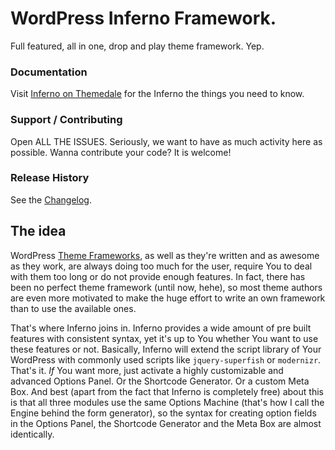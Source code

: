 # WordPress Inferno Framework.

Full featured, all in one, drop and play theme framework. Yep.

### Documentation

Visit [Inferno on Themedale][inferno_manual] for the Inferno  the things you need to know.

### Support / Contributing

Open ALL THE ISSUES. Seriously, we want to have as much activity here as possible.
Wanna contribute your code? It is welcome!

### Release History

See the [Changelog][inferno_changelog].

## The idea

WordPress [Theme Frameworks](http://codex.wordpress.org/Theme_Frameworks), as well as they're written and as awesome as they work, are always doing too much for the user, require You to deal with them too long or do not provide enough features. In fact, there has been no perfect theme framework (until now, hehe), so most theme authors are even more motivated to make the huge effort to write an own framework than to use the available ones.

That's where Inferno joins in. Inferno provides a wide amount of pre built features with consistent syntax, yet it's up to You whether You want to use these features or not. Basically, Inferno will extend the script library of Your WordPress with commonly used scripts like `jquery-superfish` or `modernizr`. That's it. *If* You want more, just activate a highly customizable and advanced Options Panel. Or the Shortcode Generator. Or a custom Meta Box. And best (apart from the fact that Inferno is completely free) about this is that all three modules use the same Options Machine (that's how I call the Engine behind the form generator), so the syntax for creating option fields in the Options Panel, the Shortcode Generator and the Meta Box are almost identically.

[inferno_manual]: http://www.themedale.net/script/wp-inferno/1/manual
[inferno_changelog]: http://themedale.net/script/wp-inferno/1/changelog